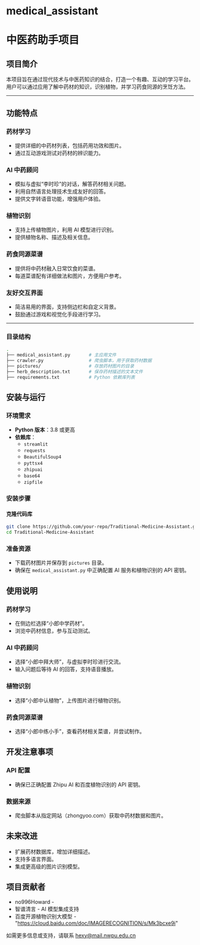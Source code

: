 # medical_assistant
# 中医药助手项目

## 项目简介
本项目旨在通过现代技术与中医药知识的结合，打造一个有趣、互动的学习平台。用户可以通过应用了解中药材的知识，识别植物，并学习药食同源的烹饪方法。

---

## 功能特点
### 药材学习
- 提供详细的中药材列表，包括药用功效和图片。
- 通过互动游戏测试对药材的辨识能力。

### AI 中药顾问
- 模拟与虚拟“李时珍”的对话，解答药材相关问题。
- 利用自然语言处理技术生成友好的回答。
- 提供文字转语音功能，增强用户体验。

### 植物识别
- 支持上传植物图片，利用 AI 模型进行识别。
- 提供植物名称、描述及相关信息。

### 药食同源菜谱
- 提供将中药材融入日常饮食的菜谱。
- 每道菜谱配有详细做法和图片，方便用户参考。

### 友好交互界面
- 简洁易用的界面，支持侧边栏和自定义背景。
- 鼓励通过游戏和视觉化手段进行学习。

---

### 目录结构
```bash
.
├── medical_assistant.py       # 主应用文件
├── crawler.py                 # 爬虫脚本，用于获取药材数据
├── pictures/                  # 存放药材图片的目录
├── herb_description.txt       # 保存药材描述的文本文件
├── requirements.txt           # Python 依赖库列表

```

## 安装与运行

### 环境需求
- **Python 版本**：3.8 或更高
- **依赖库**：
  - `streamlit`
  - `requests`
  - `BeautifulSoup4`
  - `pyttsx4`
  - `zhipuai`
  - `base64`
  - `zipfile`

### 安装步骤
#### 克隆代码库
```bash
git clone https://github.com/your-repo/Traditional-Medicine-Assistant.git
cd Traditional-Medicine-Assistant
```

### 准备资源
- 下载药材图片并保存到 `pictures` 目录。
- 确保在 `medical_assistant.py` 中正确配置 AI 服务和植物识别的 API 密钥。

## 使用说明
### 药材学习
- 在侧边栏选择“小郎中学药材”。
- 浏览中药材信息，参与互动测试。

### AI 中药顾问
- 选择“小郎中拜大师”，与虚拟李时珍进行交流。
- 输入问题后等待 AI 的回答，支持语音播放。

### 植物识别
- 选择“小郎中认植物”，上传图片进行植物识别。

### 药食同源菜谱
- 选择“小郎中练小手”，查看药材相关菜谱，并尝试制作。

## 开发注意事项
### API 配置
- 确保已正确配置 Zhipu AI 和百度植物识别的 API 密钥。

### 数据来源
- 爬虫脚本从指定网站（zhongyoo.com）获取中药材数据和图片。

## 未来改进
- 扩展药材数据库，增加详细描述。
- 支持多语言界面。
- 集成更高级的图片识别模型。

## 项目贡献者
- no996Howard -
- 智谱清言 - AI 模型集成支持
- 百度开源植物识别大模型 - "https://cloud.baidu.com/doc/IMAGERECOGNITION/s/Mk3bcxe9i"

如需更多信息或支持，请联系 hexy@mail.nwpu.edu.cn 
